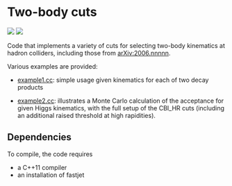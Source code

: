 # Two-body cuts

![](https://img.shields.io/badge/C%2B%2B-11-green)
[![](https://img.shields.io/badge/arXiv:-2006.nnnnn-blue)](https://arxiv.org/abs/2006.nnnnn)


Code that implements a variety of cuts for selecting two-body kinematics
at hadron colliders, including those from [arXiv:2006.nnnnn](https://arxiv.org/abs/2006.nnnnn).

Various examples are provided:

- [example1.cc](example1.cc): simple usage given kinematics for each of
  two decay products

- [example2.cc](example2.cc): illustrates a Monte Carlo calculation of
  the acceptance for given Higgs kinematics, with the full setup of the
  CBI_HR cuts (including an additional raised threshold at high
  rapidities).

## Dependencies

To compile, the code requires

- a C++11 compiler
- an installation of fastjet

